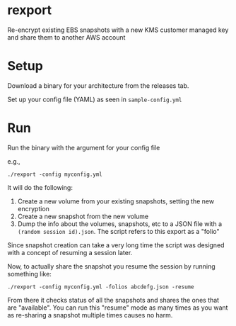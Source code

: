 # rexport
Re-encrypt existing EBS snapshots with a new KMS customer managed key and share them to another AWS account

# Setup
Download a binary for your architecture from the releases tab.

Set up your config file (YAML) as seen in `sample-config.yml`

# Run
Run the binary with the argument for your config file

e.g.,
```
./rexport -config myconfig.yml
```

It will do the following:
1. Create a new volume from your existing snapshots, setting the new encryption
1. Create a new snapshot from the new volume
1. Dump the info about the volumes, snapshots, etc to a JSON file with a `(random session id).json`. The script refers to this export as a "folio"

Since snapshot creation can take a very long time the script was designed with a concept of resuming a session later.

Now, to actually share the snapshot you resume the session by running something like:

```
./rexport -config myconfig.yml -folios abcdefg.json -resume
```

From there it checks status of all the snapshots and shares the ones that are "available". You can run this "resume" mode as many times as you want as re-sharing a snapshot multiple times causes no harm.


